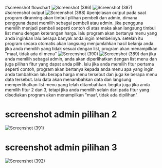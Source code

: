 #screenshot flowchart
![Screenshot (386)](https://github.com/Widiasaputri/postest-2-ice-creamm/assets/144817353/b38c3131-4b57-4a7b-882a-3452b760dc39)
![Screenshot (387)](https://github.com/Widiasaputri/postest-2-ice-creamm/assets/144817353/76e993cd-6a91-4f16-aff7-6ef5edf2de34)
#screenshot output
![Screenshot (388)](https://github.com/Widiasaputri/postest-2-ice-creamm/assets/144817353/52ef5569-0335-4b73-adc8-6225c895a3bb)
#penjelasan output
pada saat program dirunning akan timbul pilihan pembeli dan admin, dimana pengguna dapat memilih sebagai pembeli atau admin. jika pengguna memilih menjadi pembeli seperti contoh di atas maka akan langsung timbul list menu dengan keterangan harga. lalu program akan bertanya menu yang anda inginkan lalu berapa banyak anda ingin membelinya. setelah itu program secara otomatis akan langsung menjumlahkan hasil belanja anda. jika anda memilih yang tidak sesuai dengan list, program akan menampilkan "maaf, tidak ada di menu" 
![Screenshot (390)](https://github.com/Widiasaputri/postest-2-ice-creamm/assets/144817353/dc4ec5a8-d00f-42fa-938c-8112385fc82c)
![Screenshot (389)](https://github.com/Widiasaputri/postest-2-ice-creamm/assets/144817353/4e3fed10-5180-4fe8-ba67-969167ee1e72)
dan jika anda memilih sebagai admin, anda akan diperlihatkan dengan list menu dan juga pilihan fitur yang dapat anda pilih. lalu jika anda memilih fitur pertama seperti contoh, program akan bertanya kepada anda menu apa yang ingin anda tambahkan lalu berapa harga menu tersebut dan juga ke berapa menu data tersebut. lalu data akan menambahkan data dan langsung memperlihatkan list menu yang telah ditambahkan. begitu juga jika anda memilih fitur 2 dan 3, tetapi jika anda memilih selain dari pada fitur yang disediakan program akan menampilkan "maaf, tidak ada dipilihan"
# screenshot admin pilihan 2
![Screenshot (391)](https://github.com/Widiasaputri/postest-2-ice-creamm/assets/144817353/28318ca1-70dd-4803-a260-7f573e52b3c3)
# screenshot admin pilihan 3
![Screenshot (392)](https://github.com/Widiasaputri/postest-2-ice-creamm/assets/144817353/2fda9c93-39b7-42a9-9712-aecad9df0668)

